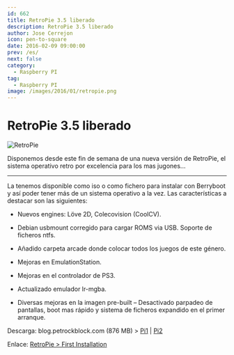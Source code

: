 ```yaml
---
id: 662
title: RetroPie 3.5 liberado
description: RetroPie 3.5 liberado
author: Jose Cerrejon
icon: pen-to-square
date: 2016-02-09 09:00:00
prev: /es/
next: false
category:
  - Raspberry PI
tag:
  - Raspberry PI
image: /images/2016/01/retropie.png
---
```


# RetroPie 3.5 liberado

![RetroPie](/images/2016/01/retropie.png)

Disponemos desde este fin de semana de una nueva versión de RetroPie, el sistema operativo retro por excelencia para los mas jugones...

- - -

La tenemos disponible como iso o como fichero para instalar con Berryboot y así poder tener más de un sistema operativo a la vez. Las características a destacar son las siguientes:

* Nuevos engines: Lӧve 2D, Colecovision (CoolCV).

* Debian usbmount corregido para cargar ROMS via USB. Soporte de ficheros ntfs.

* Añadido carpeta arcade donde colocar todos los juegos de este género.

* Mejoras en EmulationStation.

* Mejoras en el controlador de PS3.

* Actualizado emulador lr-mgba.

* Diversas mejoras en la imagen pre-built – Desactivado parpadeo de pantallas, boot mas rápido y sistema de ficheros expandido en el primer arranque.

Descarga: blog.petrockblock.com (876 MB) > [Pi1](http://blog.petrockblock.com/retropie/retropie-downloads/retropie-image-for-raspberry-pi-1/) | [Pi2](http://blog.petrockblock.com/retropie/retropie-downloads/retropie-sd-card-image-for-raspberry-pi-2-2/)

Enlace: [RetroPie > First Installation](https://github.com/retropie/RetroPie-Setup/wiki/First-Installation)